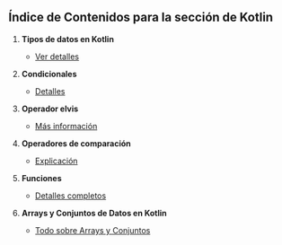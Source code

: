 ## Índice de Contenidos para la sección de Kotlin

1. **Tipos de datos en Kotlin**
   - [Ver detalles](./kotlin_resume.md#tipos-de-datos-en-kotlin)

2. **Condicionales**
   - [Detalles](./kotlin_resume.md#condicionales)

3. **Operador elvis**
   - [Más información](./kotlin_resume.md#operador-elvis)

4. **Operadores de comparación**
   - [Explicación](./kotlin_resume.md#operadores-de-comparación)

5. **Funciones**
   - [Detalles completos](./kotlin_resume.md#funciones)

6. **Arrays y Conjuntos de Datos en Kotlin**
   - [Todo sobre Arrays y Conjuntos](./kotlin_resume.md#arrays-y-conjuntos-de-datos-en-kotlin)